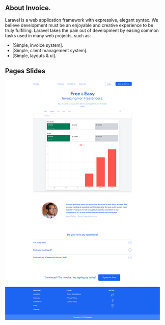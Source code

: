 ## About Invoice.

Laravel is a web application framework with expressive, elegant syntax. We believe development must be an enjoyable and creative experience to be truly fulfilling. Laravel takes the pain out of development by easing common tasks used in many web projects, such as:

- [Simple, invoice system].
- [Simple, client management system].
- [Simple, layouts & ui].

## Pages Slides

![](https://raw.githubusercontent.com/soltee/invoices/master/public/img/welcome.png)
